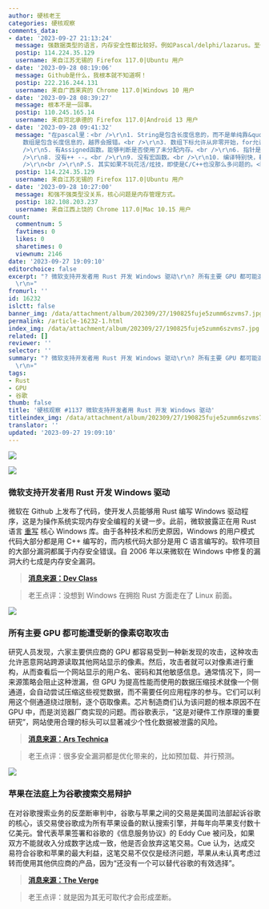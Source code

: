 ```yaml
---
author: 硬核老王
categories: 硬核观察
comments_data:
- date: '2023-09-27 21:13:24'
  message: 强数据类型的语言，内存安全性都比较好。例如Pascal/delphi/lazarus。至少不会稀里糊涂的找不到对象。也不会弄不清++++j++++到底是几。
  postip: 114.224.35.129
  username: 来自江苏无锡的 Firefox 117.0|Ubuntu 用户
- date: '2023-09-28 08:19:06'
  message: Github是什么，我根本就不知道啊！
  postip: 222.216.244.131
  username: 来自广西来宾的 Chrome 117.0|Windows 10 用户
- date: '2023-09-28 08:39:27'
  message: 根本不是一回事。
  postip: 110.245.165.14
  username: 来自河北承德的 Firefox 117.0|Android 13 用户
- date: '2023-09-28 09:41:32'
  message: "在pascal里：<br />\r\n1. String是包含长度信息的，而不是单纯靠&quot;\\0&quot;，越界不容易。<br />\r\n2.
    数组是包含长度信息的，越界会报错。<br />\r\n3. 数组下标允许从非零开始，for允许降序，能减少大量边界问题。<br />\r\n4. 类型是类型，常量是常量，不允许混用，也没有#define地狱问题。<br
    />\r\n5. 有Assigned函数。能够判断是否使用了未分配内存。<br />\r\n6. 指针是带数据类型的。<br />\r\n7. 变量统一使用前定义，不会半路冒出来个变量。<br
    />\r\n8. 没有++ --。<br />\r\n9. 没有宏函数。<br />\r\n10. 编译特别快，耗时C++的十分之一左右，调试很方便。<br
    />\r\n<br />\r\nP.S. 其实如果不玩花活/炫技，即使是C/C++也没那么多问题的。<br />\r\n我比"
  postip: 114.224.35.129
  username: 来自江苏无锡的 Firefox 117.0|Ubuntu 用户
- date: '2023-09-28 10:27:00'
  message: 和强不强类型没关系，核心问题是内存管理方式。
  postip: 182.108.203.237
  username: 来自江西上饶的 Chrome 117.0|Mac 10.15 用户
count:
  commentnum: 5
  favtimes: 0
  likes: 0
  sharetimes: 0
  viewnum: 2146
date: '2023-09-27 19:09:10'
editorchoice: false
excerpt: "? 微软支持开发者用 Rust 开发 Windows 驱动\r\n? 所有主要 GPU 都可能遭受新的像素窃取攻击\r\n? 苹果在法庭上为谷歌搜索交易辩护\r\n»
  \r\n»"
fromurl: ''
id: 16232
islctt: false
banner_img: /data/attachment/album/202309/27/190825fuje5zumm6szvms7.jpg
permalink: /article-16232-1.html
index_img: /data/attachment/album/202309/27/190825fuje5zumm6szvms7.jpg
related: []
reviewer: ''
selector: ''
summary: "? 微软支持开发者用 Rust 开发 Windows 驱动\r\n? 所有主要 GPU 都可能遭受新的像素窃取攻击\r\n? 苹果在法庭上为谷歌搜索交易辩护\r\n»
  \r\n»"
tags:
- Rust
- GPU
- 谷歌
thumb: false
title: '硬核观察 #1137 微软支持开发者用 Rust 开发 Windows 驱动'
titleindex_img: /data/attachment/album/202309/27/190825fuje5zumm6szvms7.jpg
translator: ''
updated: '2023-09-27 19:09:10'
---
```


![](/data/attachment/album/202309/27/190825fuje5zumm6szvms7.jpg)


![](/data/attachment/album/202309/27/190834aobxizx193s55g13.jpg)


### 微软支持开发者用 Rust 开发 Windows 驱动


微软在 Github 上发布了代码，使开发人员能够用 Rust 编写 Windows 驱动程序，这是为操作系统实现内存安全编程的关键一步。此前，微软披露正在用 Rust 语言 [重写](/article-15763-1.html) 核心 Windows 库。由于各种技术和历史原因，Windows 的用户模式代码大部分都是用 C++ 编写的，而内核代码大部分是用 C 语言编写的。软件项目的大部分漏洞都属于内存安全错误。自 2006 年以来微软在 Windows 中修复的漏洞大约七成是内存安全漏洞。



> 
> **[消息来源：Dev Class](https://devclass.com/2023/09/25/microsoft-posts-early-stages-code-for-developing-windows-drivers-in-rust/)**
> 
> 
> 



> 
> 老王点评：没想到 Windows 在拥抱 Rust 方面走在了 Linux 前面。
> 
> 
> 


![](/data/attachment/album/202309/27/190843vbkk0jivjl6z5z5q.jpg)


### 所有主要 GPU 都可能遭受新的像素窃取攻击


研究人员发现，六家主要供应商的 GPU 都容易受到一种新发现的攻击，这种攻击允许恶意网站跨源读取其他网站显示的像素。然后，攻击者就可以对像素进行重构，从而查看后一个网站显示的用户名、密码和其他敏感信息。通常情况下，同一来源策略会阻止这种泄漏，但 GPU 为提高性能而使用的数据压缩技术就像一个侧通道，会自动尝试压缩这些视觉数据，而不需要任何应用程序的参与。它们可以利用这个侧通道绕过限制，逐个窃取像素。芯片制造商们认为该问题的根本原因不在 GPU 中，而是浏览器厂商实现的问题。而谷歌表示，“这是对硬件工作原理的重要研究”，网站使用合理的标头可以显著减少个性化数据被泄露的风险。



> 
> **[消息来源：Ars Technica](https://arstechnica.com/security/2023/09/gpus-from-all-major-suppliers-are-vulnerable-to-new-pixel-stealing-attack/)**
> 
> 
> 



> 
> 老王点评：很多安全漏洞都是优化带来的，比如预加载、并行预测。
> 
> 
> 


![](/data/attachment/album/202309/27/190857hazxhh7gawmeq362.jpg)


### 苹果在法庭上为谷歌搜索交易辩护


在对谷歌搜索业务的反垄断审判中，谷歌与苹果之间的交易是美国司法部起诉谷歌的核心，该交易使谷歌成为所有苹果设备的默认搜索引擎，并每年向苹果支付数十亿美元。曾代表苹果签署和谷歌的《信息服务协议》的 Eddy Cue 被问及，如果双方不能就收入分成数字达成一致，他是否会放弃这笔交易。Cue 认为，达成交易符合谷歌和苹果的最大利益，这笔交易不仅仅是经济问题，苹果从未认真考虑过转而使用其他供应商的产品，因为“还没有一个可以替代谷歌的有效选择”。



> 
> **[消息来源：The Verge](https://www.theverge.com/2023/9/26/23891037/apple-eddy-cue-testimony-us-google)**
> 
> 
> 



> 
> 老王点评：就是因为其无可取代才会形成垄断。
> 
> 
>